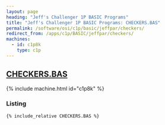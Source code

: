 ```yaml
---
layout: page
heading: "Jeff's Challenger 1P BASIC Programs"
title: "Jeff's Challenger 1P BASIC Programs: CHECKERS.BAS"
permalink: /software/osi/c1p/basic/jeffpar/checkers/
redirect_from: /apps/c1p/BASIC/jeffpar/checkers/
machines:
  - id: c1p8k
    type: c1p
---
```


## [CHECKERS.BAS](#listing)

{% include machine.html id="c1p8k" %}

### Listing

```bas
{% include_relative CHECKERS.BAS %}
```

